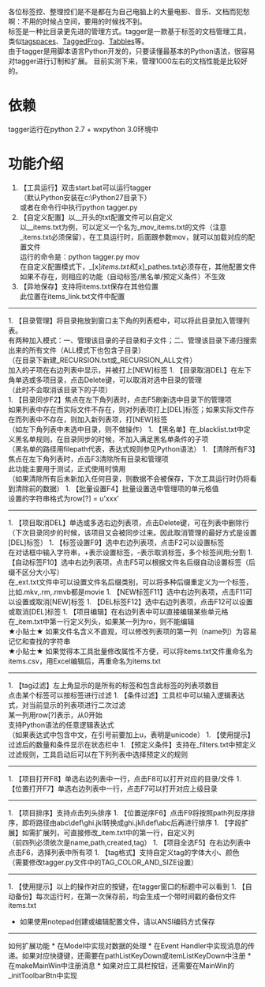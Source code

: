 各位标签控、整理控们是不是都在为自己电脑上的大量电影、音乐、文档而犯愁啊：不用的时候占空间，要用的时候找不到。<br>
标签是一种比目录更先进的管理方式。tagger是一款基于标签的文档管理工具，类似[tagspaces](http://www.appinn.com/tagspaces/)、[TaggedFrog](http://www.appinn.com/taggedfrog/)、[Tabbles](http://tabbles.net/)等。<br>
由于tagger是用脚本语言Python开发的，只要读懂最基本的Python语法，很容易对tagger进行订制和扩展。
目前实测下来，管理1000左右的文档性能是比较好的。

# 依赖
tagger运行在python 2.7 + wxpython 3.0环境中

# 功能介绍
1. 【工具运行】双击start.bat可以运行tagger<br>
（默认Python安装在c:\Python27目录下）<br>
或者在命令行中执行python tagger.py
1. 【自定义配置】以__开头的txt配置文件可以自定义<br>
以__items.txt为例，可以定义一个名为_mov_items.txt的文件（注意_items.txt必须保留），在工具运行时，后面跟参数mov，就可以加载对应的配置文件<br>
运行的命令是：python tagger.py mov<br>
在自定义配置模式下，_[x]_items.txt和_[x]_pathes.txt必须存在，其他配置文件如果不存在，则相应的功能（自动标签/黑名单/预定义条件）不生效
1. 【异地保存】支持将items.txt保存在其他位置<br>
此位置在items_link.txt文件中配置
<hr>
1. 【目录管理】将目录拖放到窗口主下角的列表框中，可以将此目录加入管理列表。<br>
有两种加入模式：一、管理该目录的子目录和子文件；二、管理该目录下递归搜索出来的所有文件（ALL模式下也包含子目录）<br>
（在目录下新建_RECURSION.txt或_RECURSION_ALL文件）<br>
加入的子项在右边列表中显示，并被打上[NEW]标签
1. 【目录取消DEL】在左下角单选或多项目录，点击Delete键，可以取消对选中目录的管理<br>
（此时不会取消该目录下的子项）<br>
1. 【目录同步F2】焦点在左下角列表时，点击F5刷新选中目录下的管理项<br>
如果列表中存在而实际文件不存在，则对列表项打上[DEL]标签；如果实际文件存在而列表中不存在，则加入新列表项，打[NEW]标签<br>
（如左下角列表中未选中目录，则不做操作）
1. 【黑名单】在_blacklist.txt中定义黑名单规则，在目录同步的时候，不加入满足黑名单条件的子项<br>
（黑名单的路径用filepath代表，表达式规则参见Python语法）
1. 【清除所有F3】焦点在左下角列表时，点击F3清除所有目录和管理项<br>
此功能主要用于测试，正式使用时慎用<br>
（如果清除所有后未新加入任何目录，则数据不会被保存，下次工具运行时仍将看到清除前的数据）
1. 【批量设置F4】批量设置选中管理项的单元格值<br>
设置的字符串格式为row[?] = u'xxx'
<hr>
1. 【项目取消DEL】单选或多选右边列表项，点击Delete键，可在列表中删除行<br>
（下次目录同步的时候，该项目又会被同步过来。因此取消管理的最好方式是设置[DEL]标签）
1. 【标签设置F9】选中右边列表项，点击F2可以设置标签<br>
在对话框中输入字符串，+表示设置标签，-表示取消标签，多个标签间用;分割
1. 【自动标签F10】选中右边列表项，点击F5可以根据文件名后缀自动设置标签（后缀不区分大小写）<br>
在_ext.txt文件中可以设置文件名后缀类别，可以将多种后缀重定义为一个标签，比如.mkv,.rm,.rmvb都是movie
1. 【NEW标签F11】选中右边列表项，点击F11可以设置或取消[NEW]标签
1. 【DEL标签F12】选中右边列表项，点击F12可以设置或取消[DEL]标签
1. 【项目编辑】在右边列表中可以直接编辑某些单元格<br>
在_item.txt中第一行定义列头，如果某一列为ro，则不能编辑<br>
★小贴士★ 如果文件名含义不直观，可以修改列表项的第一列（name列）为容易记忆和查找的字符串<br>
★小贴士★ 如果觉得本工具批量修改属性不方便，可以将items.txt文件重命名为items.csv，用Excel编辑后，再重命名为items.txt
<hr>
1. 【tag过滤】左上角显示的是所有的标签和包含此标签的列表项数目<br>
点击某个标签可以按标签进行过滤
1. 【条件过滤】工具栏中可以输入逻辑表达式，对当前显示的列表项进行二次过滤<br>
某一列用row[?]表示，从0开始<br>
支持Python语法的任意逻辑表达式<br>
（如果表达式中包含中文，在引号前要加上u，表明是unicode）
1. 【使用提示】过滤后的数量和条件显示在状态栏中
1. 【预定义条件】支持在_filters.txt中预定义过滤规则，工具启动后可以在下列列表中选择预定义的规则
<hr>
1. 【项目打开F8】单选右边列表中一行，点击F8可以打开对应的目录/文件
1. 【位置打开F7】单选右边列表中一行，点击F7可以打开对应上级目录
<hr>
1. 【项目排序】支持点击列头排序
1. 【位置逆序F6】点击F9将按照path列反序排序，即将路径由abc\def\ghi.jkl转换成ghi.jkl\def\abc后再进行排序
1. 【字段扩展】如需扩展列，可直接修改_item.txt中的第一行，自定义列<br>
（前四列必须依次是name,path,created,tag）
1. 【项目全选F5】在右边列表中点击F6，选择列表中所有项
1. 【tag格式】支持自定义tag的字体大小、颜色<br>
（需要修改tagger.py文件中的TAG_COLOR_AND_SIZE设置）
<hr>
1. 【使用提示】以上的操作对应的按键，在tagger窗口的标题中可以看到
1. 【自动备份】每次运行时，在第一次保存前，均会生成一个带时间戳的备份文件items.txt

* 如果使用notepad创建或编辑配置文件，请以ANSI编码方式保存
<hr>
如何扩展功能
* 在Model中实现对数据的处理
* 在Event Handler中实现消息的传递。如果对应快捷键，还需要在pathListKeyDown或itemListKeyDown中注册
* 在makeMainWin中注册消息
* 如果对应工具栏按钮，还需要在MainWin的_initToolbarBtn中实现
